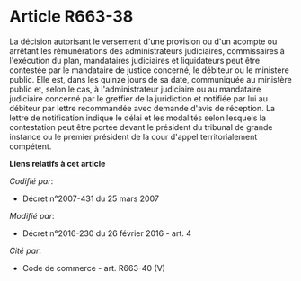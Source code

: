# Article R663-38

La décision autorisant le versement d'une provision ou d'un acompte ou arrêtant les rémunérations des administrateurs
judiciaires, commissaires à l'exécution du plan, mandataires judiciaires et liquidateurs peut être contestée par le
mandataire de justice concerné, le débiteur ou le ministère public. Elle est, dans les quinze jours de sa date, communiquée
au ministère public et, selon le cas, à l'administrateur judiciaire ou au mandataire judiciaire concerné par le greffier de
la juridiction et notifiée par lui au débiteur par lettre recommandée avec demande d'avis de réception. La lettre de
notification indique le délai et les modalités selon lesquels la contestation peut être portée devant le président du
tribunal de grande instance ou le premier président de la cour d'appel territorialement compétent.

**Liens relatifs à cet article**

_Codifié par_:

  - Décret n°2007-431 du 25 mars 2007

_Modifié par_:

  - Décret n°2016-230 du 26 février 2016 - art. 4

_Cité par_:

  - Code de commerce - art. R663-40 (V)
